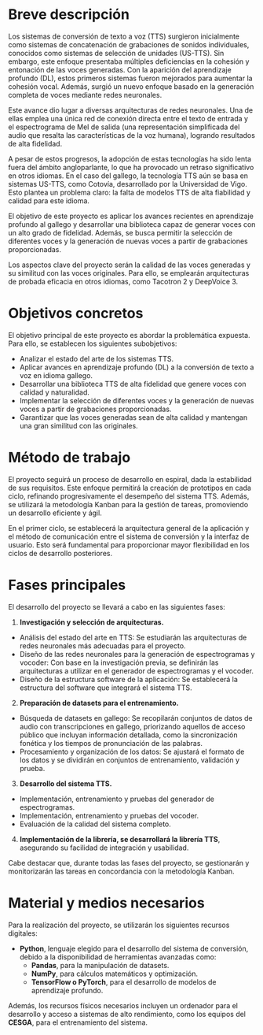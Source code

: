 # Breve descripción

Los sistemas de conversión de texto a voz (TTS) surgieron inicialmente como sistemas de concatenación de grabaciones de sonidos individuales, conocidos como sistemas de selección de unidades (US-TTS). Sin embargo, este enfoque presentaba múltiples deficiencias en la cohesión y entonación de las voces generadas. Con la aparición del aprendizaje profundo (DL), estos primeros sistemas fueron mejorados para aumentar la cohesión vocal. Además, surgió un nuevo enfoque basado en la generación completa de voces mediante redes neuronales.

Este avance dio lugar a diversas arquitecturas de redes neuronales. Una de ellas emplea una única red de conexión directa entre el texto de entrada y el espectrograma de Mel de salida (una representación simplificada del audio que resalta las características de la voz humana), logrando resultados de alta fidelidad.

A pesar de estos progresos, la adopción de estas tecnologías ha sido lenta fuera del ámbito angloparlante, lo que ha provocado un retraso significativo en otros idiomas. En el caso del gallego, la tecnología TTS aún se basa en sistemas US-TTS, como Cotovía, desarrollado por la Universidad de Vigo. Esto plantea un problema claro: la falta de modelos TTS de alta fiabilidad y calidad para este idioma.

El objetivo de este proyecto es aplicar los avances recientes en aprendizaje profundo al gallego y desarrollar una biblioteca capaz de generar voces con un alto grado de fidelidad. Además, se busca permitir la selección de diferentes voces y la generación de nuevas voces a partir de grabaciones proporcionadas.

Los aspectos clave del proyecto serán la calidad de las voces generadas y su similitud con las voces originales. Para ello, se emplearán arquitecturas de probada eficacia en otros idiomas, como Tacotron 2 y DeepVoice 3.

# Objetivos concretos

El objetivo principal de este proyecto es abordar la problemática expuesta. Para ello, se establecen los siguientes subobjetivos:

- Analizar el estado del arte de los sistemas TTS.
- Aplicar avances en aprendizaje profundo (DL) a la conversión de texto a voz en idioma gallego.
- Desarrollar una biblioteca TTS de alta fidelidad que genere voces con calidad y naturalidad.
- Implementar la selección de diferentes voces y la generación de nuevas voces a partir de grabaciones proporcionadas.
- Garantizar que las voces generadas sean de alta calidad y mantengan una gran similitud con las originales.

# Método de trabajo

El proyecto seguirá un proceso de desarrollo en espiral, dada la estabilidad de sus requisitos. Este enfoque permitirá la creación de prototipos en cada ciclo, refinando progresivamente el desempeño del sistema TTS. Además, se utilizará la metodología Kanban para la gestión de tareas, promoviendo un desarrollo eficiente y ágil.

En el primer ciclo, se establecerá la arquitectura general de la aplicación y el método de comunicación entre el sistema de conversión y la interfaz de usuario. Esto será fundamental para proporcionar mayor flexibilidad en los ciclos de desarrollo posteriores.

# Fases principales

El desarrollo del proyecto se llevará a cabo en las siguientes fases:

1. **Investigación y selección de arquitecturas.**
 - Análisis del estado del arte en TTS: Se estudiarán las arquitecturas de redes neuronales más adecuadas para el proyecto.
 - Diseño de las redes neuronales para la generación de espectrogramas y vocoder: Con base en la investigación previa, se definirán las arquitecturas a utilizar en el generador de espectrogramas y el vocoder.
 - Diseño de la estructura software de la aplicación: Se establecerá la estructura del software que integrará el sistema TTS.
2. **Preparación de datasets para el entrenamiento.**
 - Búsqueda de datasets en gallego: Se recopilarán conjuntos de datos de audio con transcripciones en gallego, priorizando aquellos de acceso público que incluyan información detallada, como la sincronización fonética y los tiempos de pronunciación de las palabras.
 - Procesamiento y organización de los datos: Se ajustará el formato de los datos y se dividirán en conjuntos de entrenamiento, validación y prueba.
3. **Desarrollo del sistema TTS.**
 - Implementación, entrenamiento y pruebas del generador de espectrogramas.
 - Implementación, entrenamiento y pruebas del vocoder.
 - Evaluación de la calidad del sistema completo.
4. **Implementación de la librería, se desarrollará la librería TTS**, asegurando su facilidad de integración y usabilidad.

Cabe destacar que, durante todas las fases del proyecto, se gestionarán y monitorizarán las tareas en concordancia con la metodología Kanban.

# Material y medios necesarios

Para la realización del proyecto, se utilizarán los siguientes recursos digitales:

- **Python**, lenguaje elegido para el desarrollo del sistema de conversión, debido a la disponibilidad de herramientas avanzadas como:
  - **Pandas**, para la manipulación de datasets.
  - **NumPy**, para cálculos matemáticos y optimización.
  - **TensorFlow o PyTorch**, para el desarrollo de modelos de aprendizaje profundo.

Además, los recursos físicos necesarios incluyen un ordenador para el desarrollo y acceso a sistemas de alto rendimiento, como los equipos del **CESGA**, para el entrenamiento del sistema.
